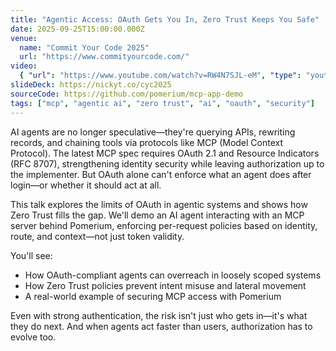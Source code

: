 ```yaml
---
title: "Agentic Access: OAuth Gets You In, Zero Trust Keeps You Safe"
date: 2025-09-25T15:00:00.000Z
venue:
  name: "Commit Your Code 2025"
  url: "https://www.commityourcode.com/"
video:
  { "url": "https://www.youtube.com/watch?v=RW4N7SJL-eM", "type": "youtube" }
slideDeck: https://nickyt.co/cyc2025
sourceCode: https://github.com/pomerium/mcp-app-demo
tags: ["mcp", "agentic ai", "zero trust", "ai", "oauth", "security"]
---
```


AI agents are no longer speculative—they're querying APIs, rewriting records, and chaining tools via protocols like MCP (Model Context Protocol). The latest MCP spec requires OAuth 2.1 and Resource Indicators (RFC 8707), strengthening identity security while leaving authorization up to the implementer. But OAuth alone can't enforce what an agent does after login—or whether it should act at all.

This talk explores the limits of OAuth in agentic systems and shows how Zero Trust fills the gap. We'll demo an AI agent interacting with an MCP server behind Pomerium, enforcing per-request policies based on identity, route, and context—not just token validity.

You'll see:

- How OAuth-compliant agents can overreach in loosely scoped systems
- How Zero Trust policies prevent intent misuse and lateral movement
- A real-world example of securing MCP access with Pomerium

Even with strong authentication, the risk isn't just who gets in—it's what they do next. And when agents act faster than users, authorization has to evolve too.
